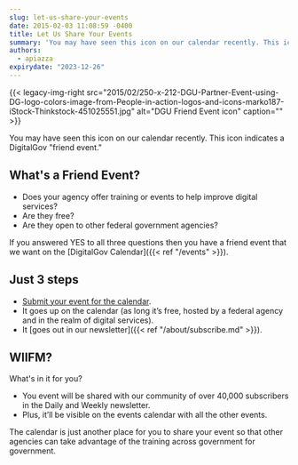 ```yaml
---
slug: let-us-share-your-events
date: 2015-02-03 11:08:59 -0400
title: Let Us Share Your Events
summary: 'You may have seen this icon on our calendar recently. This icon indicates a DigitalGov &#8220;friend event.&#8221;'
authors:
  - apiazza
expirydate: "2023-12-26"
---
```


{{< legacy-img-right src="2015/02/250-x-212-DGU-Partner-Event-using-DG-logo-colors-image-from-People-in-action-logos-and-icons-marko187-iStock-Thinkstock-451025551.jpg" alt="DGU Friend Event icon" caption="" >}}

You may have seen this icon on our calendar recently. This icon indicates a DigitalGov "friend event."

## What's a Friend Event?

  * Does your agency offer training or events to help improve digital services?
  * Are they free?
  * Are they open to other federal government agencies?

If you answered YES to all three questions then you have a friend event that we want on the [DigitalGov Calendar]({{< ref "/events" >}}).

## Just 3 steps

  * [Submit your event for the calendar](https://www.surveymonkey.com/s/friend-event).
  * It goes up on the calendar (as long it&#8217;s free, hosted by a federal agency and in the realm of digital services).
  * It [goes out in our newsletter]({{< ref "/about/subscribe.md" >}}).

## WIIFM?

What's in it for you?

  * You event will be shared with our community of over 40,000 subscribers in the Daily and Weekly newsletter.
  * Plus, it&#8217;ll be visible on the events calendar with all the other events.

The calendar is just another place for you to share your event so that other agencies can take advantage of the training across government for government.
